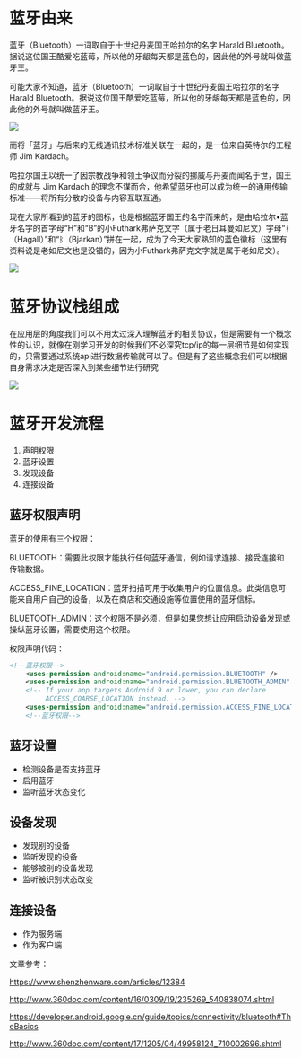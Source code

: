 # 蓝牙由来

蓝牙（Bluetooth）一词取自于十世纪丹麦国王哈拉尔的名字 Harald Bluetooth。据说这位国王酷爱吃蓝莓，所以他的牙龈每天都是蓝色的，因此他的外号就叫做蓝牙王。

可能大家不知道，蓝牙（Bluetooth）一词取自于十世纪丹麦国王哈拉尔的名字 Harald Bluetooth。据说这位国王酷爱吃蓝莓，所以他的牙龈每天都是蓝色的，因此他的外号就叫做蓝牙王。

![](D:\workspace\android-Advanced-plan\Android\蓝牙\吃葡萄蓝牙.jpg)



而将「蓝牙」与后来的无线通讯技术标准关联在一起的，是一位来自英特尔的工程师 Jim Kardach。

哈拉尔国王以统一了因宗教战争和领土争议而分裂的挪威与丹麦而闻名于世，国王的成就与 Jim Kardach 的理念不谋而合，他希望蓝牙也可以成为统一的通用传输标准——将所有分散的设备与内容互联互通。

现在大家所看到的蓝牙的图标，也是根据蓝牙国王的名字而来的，是由哈拉尔•蓝牙名字的首字母“H”和“B”的小Futhark弗萨克文字（属于老日耳曼如尼文）字母“ᚼ（Hagall）”和“ᛒ（Bjarkan）”拼在一起，成为了今天大家熟知的蓝色徽标（这里有资料说是老如尼文也是没错的，因为小Futhark弗萨克文字就是属于老如尼文）。

![](D:\workspace\android-Advanced-plan\Android\蓝牙\蓝牙图标.jpg)



# 蓝牙协议栈组成

在应用层的角度我们可以不用太过深入理解蓝牙的相关协议，但是需要有一个概念性的认识，就像在刚学习开发的时候我们不必深究tcp/ip的每一层细节是如何实现的，只需要通过系统api进行数据传输就可以了。但是有了这些概念我们可以根据自身需求决定是否深入到某些细节进行研究

![](D:\workspace\android-Advanced-plan\Android\蓝牙\android蓝牙架构.png)

# 蓝牙开发流程

1. 声明权限
2. 蓝牙设置
3. 发现设备
4. 连接设备



## 蓝牙权限声明

蓝牙的使用有三个权限：

BLUETOOTH：需要此权限才能执行任何蓝牙通信，例如请求连接、接受连接和传输数据。

ACCESS_FINE_LOCATION：蓝牙扫描可用于收集用户的位置信息。此类信息可能来自用户自己的设备，以及在商店和交通设施等位置使用的蓝牙信标。

BLUETOOTH_ADMIN：这个权限不是必须，但是如果您想让应用启动设备发现或操纵蓝牙设置，需要使用这个权限。

权限声明代码：

```xml
<!--蓝牙权限-->
    <uses-permission android:name="android.permission.BLUETOOTH" />
    <uses-permission android:name="android.permission.BLUETOOTH_ADMIN" />
    <!-- If your app targets Android 9 or lower, you can declare
         ACCESS_COARSE_LOCATION instead. -->
    <uses-permission android:name="android.permission.ACCESS_FINE_LOCATION" />
    <!--蓝牙权限-->
```

## 蓝牙设置

- 检测设备是否支持蓝牙
- 启用蓝牙
- 监听蓝牙状态变化





## 设备发现

- 发现别的设备
- 监听发现的设备
- 能够被别的设备发现
- 监听被识别状态改变

## 连接设备

- 作为服务端
- 作为客户端

文章参考：

https://www.shenzhenware.com/articles/12384

http://www.360doc.com/content/16/0309/19/235269_540838074.shtml

https://developer.android.google.cn/guide/topics/connectivity/bluetooth#TheBasics

http://www.360doc.com/content/17/1205/04/49958124_710002696.shtml